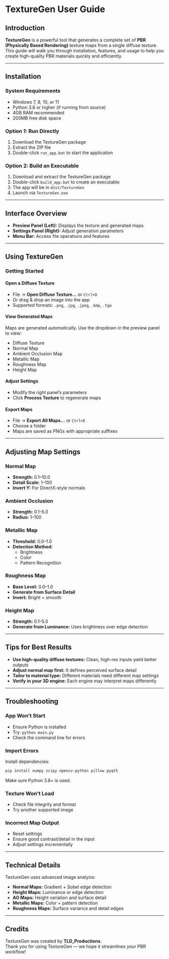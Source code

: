 # TextureGen User Guide

## Introduction

**TextureGen** is a powerful tool that generates a complete set of **PBR (Physically Based Rendering)** texture maps from a single diffuse texture. This guide will walk you through installation, features, and usage to help you create high-quality PBR materials quickly and efficiently.

---

## Installation

### System Requirements

- Windows 7, 8, 10, or 11  
- Python 3.8 or higher (if running from source)  
- 4GB RAM recommended  
- 200MB free disk space  

### Option 1: Run Directly

1. Download the TextureGen package  
2. Extract the ZIP file  
3. Double-click `run_app.bat` to start the application  

### Option 2: Build an Executable

1. Download and extract the TextureGen package  
2. Double-click `build_app.bat` to create an executable  
3. The app will be in `dist/TextureGen`  
4. Launch via `TextureGen.exe`  

---

## Interface Overview

- **Preview Panel (Left):** Displays the texture and generated maps  
- **Settings Panel (Right):** Adjust generation parameters  
- **Menu Bar:** Access file operations and features  

---

## Using TextureGen

### Getting Started

#### Open a Diffuse Texture
- File → **Open Diffuse Texture...** or `Ctrl+O`  
- Or drag & drop an image into the app  
- Supported formats: `.png`, `.jpg`, `.jpeg`, `.bmp`, `.tga`

#### View Generated Maps
Maps are generated automatically. Use the dropdown in the preview panel to view:

- Diffuse Texture  
- Normal Map  
- Ambient Occlusion Map  
- Metallic Map  
- Roughness Map  
- Height Map  

#### Adjust Settings
- Modify the right panel’s parameters  
- Click **Process Texture** to regenerate maps  

#### Export Maps
- File → **Export All Maps...** or `Ctrl+E`  
- Choose a folder  
- Maps are saved as PNGs with appropriate suffixes  

---

## Adjusting Map Settings

### Normal Map
- **Strength:** 0.1–10.0  
- **Detail Scale:** 1–100  
- **Invert Y:** For DirectX-style normals  

### Ambient Occlusion
- **Strength:** 0.1–5.0  
- **Radius:** 1–100  

### Metallic Map
- **Threshold:** 0.0–1.0  
- **Detection Method:**  
  - Brightness  
  - Color  
  - Pattern Recognition  

### Roughness Map
- **Base Level:** 0.0–1.0  
- **Generate from Surface Detail**  
- **Invert:** Bright = smooth  

### Height Map
- **Strength:** 0.1–5.0  
- **Generate from Luminance:** Uses brightness over edge detection  

---

## Tips for Best Results

- **Use high-quality diffuse textures:** Clean, high-res inputs yield better outputs  
- **Adjust normal map first:** It defines perceived surface detail  
- **Tailor to material type:** Different materials need different map settings  
- **Verify in your 3D engine:** Each engine may interpret maps differently  

---

## Troubleshooting

### App Won’t Start
- Ensure Python is installed  
- Try: `python main.py`  
- Check the command line for errors  

### Import Errors
Install dependencies:
```bash
pip install numpy scipy opencv-python pillow pyqt5
```
Make sure Python 3.8+ is used.

### Texture Won’t Load
- Check file integrity and format  
- Try another supported image  

### Incorrect Map Output
- Reset settings  
- Ensure good contrast/detail in the input  
- Adjust settings incrementally  

---

## Technical Details

TextureGen uses advanced image analysis:

- **Normal Maps:** Gradient + Sobel edge detection  
- **Height Maps:** Luminance or edge detection  
- **AO Maps:** Height variation and surface detail  
- **Metallic Maps:** Color + pattern detection  
- **Roughness Maps:** Surface variance and detail edges  

---

## Credits

TextureGen was created by **TLD_Productions**.  
Thank you for using TextureGen — we hope it streamlines your PBR workflow!
